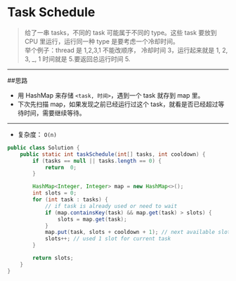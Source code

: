 # Task Schedule

> 给了一串 tasks，不同的 task 可能属于不同的 type。这些 task 要放到 CPU 里运行，运行同一种 type 是要考虑一个冷却时间。    
举个例子：thread 是 1,2,3,1 不能改顺序， 冷却时间 3，运行起来就是 1, 2, 3, _, 1 时间就是 5.要返回总运行时间 5.

-------
##思路
* 用 HashMap 来存储 `<task, 时间>`，遇到一个 task 就存到 map 里。
* 下次先扫描 map，如果发现之前已经运行过这个 task，就看是否已经超过等待时间，需要继续等待。

-------------
* 复杂度： `O(n)`

```java
public class Solution {
	public static int taskSchedule(int[] tasks, int cooldown) {
		if (tasks == null || tasks.length == 0) {
			return  0;
		}

		HashMap<Integer, Integer> map = new HashMap<>();
		int slots = 0;
		for (int task : tasks) {
			// if task is already used or need to wait
			if (map.containsKey(task) && map.get(task) > slots) {
				slots = map.get(task);
			}
			map.put(task, slots + cooldown + 1); // next available slot for task
			slots++; // used 1 slot for current task
		}

		return slots;
	}
}
```

